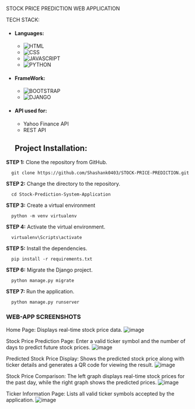 STOCK PRICE PREDICTION WEB APPLICATION

TECH STACK:

- #### Languages:
  - ![HTML](https://img.shields.io/badge/HTML5-E34F26?style=for-the-badge&logo=html5&logoColor=white)
  - ![CSS](https://img.shields.io/badge/CSS3-1572B6?style=for-the-badge&logo=css3&logoColor=white)
  - ![JAVASCRIPT](https://img.shields.io/badge/JavaScript-323330?style=for-the-badge&logo=javascript&logoColor=F7DF1E)
  - ![PYTHON](https://img.shields.io/badge/Python-FFD43B?style=for-the-badge&logo=python&logoColor=darkgreen)
- #### FrameWork:
  - ![BOOTSTRAP](https://img.shields.io/badge/Bootstrap-563D7C?style=for-the-badge&logo=bootstrap&logoColor=white)
  - ![DJANGO](https://img.shields.io/badge/Django-092E20?style=for-the-badge&logo=django&logoColor=green)
 

- #### API used for:
  - Yahoo Finance API 
  - REST API
 
  ## Project Installation:
**STEP 1:** Clone the repository from GitHub.
```
  git clone https://github.com/Shashank0403/STOCK-PRICE-PREDICTION.git
```

**STEP 2:** Change the directory to the repository.
```
  cd Stock-Prediction-System-Application
```

**STEP 3:** Create a virtual environment
```
  python -m venv virtualenv
```


**STEP 4:** Activate the virtual environment.
```
  virtualenv\Scripts\activate
```


**STEP 5:** Install the dependencies.
```
  pip install -r requirements.txt
```

**STEP 6:** Migrate the Django project.
```
  python manage.py migrate
```

**STEP 7:** Run the application.
```
  python manage.py runserver
```

### WEB-APP SCREENSHOTS
Home Page: Displays real-time stock price data.
![image](https://github.com/user-attachments/assets/3b1e8dbf-0935-4559-bcd8-8ce3d12d4a87)

Stock Price Prediction Page: Enter a valid ticker symbol and the number of days to predict future stock prices.
![image](https://github.com/user-attachments/assets/cc152333-6606-4194-9156-5d568aabf1e6)

Predicted Stock Price Display: Shows the predicted stock price along with ticker details and generates a QR code for viewing the result.
![image](https://github.com/user-attachments/assets/c57f2564-5f54-4702-8a53-338c6661f133)

Stock Price Comparison: The left graph displays real-time stock prices for the past day, while the right graph shows the predicted prices.
![image](https://github.com/user-attachments/assets/9c1b7228-11ec-4e08-8117-26b601bc60aa)

Ticker Information Page: Lists all valid ticker symbols accepted by the application.
![image](https://github.com/user-attachments/assets/d4bc7092-0151-4632-8192-ad1e390d06e2)






